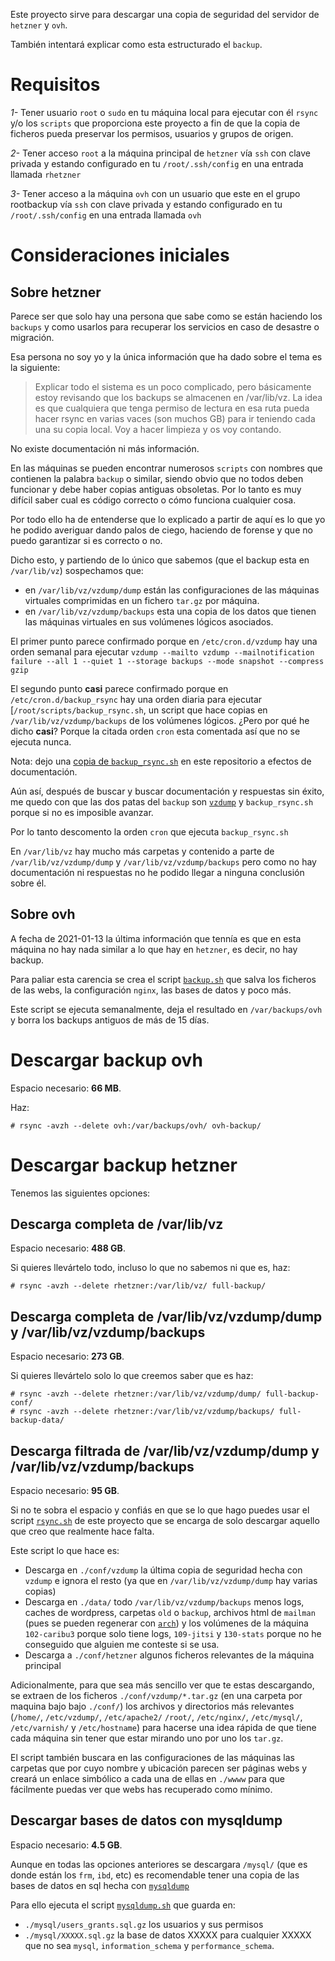 Este proyecto sirve para descargar una copia de seguridad
del servidor de `hetzner` y `ovh`.

También intentará explicar como esta estructurado el `backup`.

# Requisitos

*1-* Tener usuario `root` o `sudo` en tu máquina local para
ejecutar con él `rsync` y/o los `scripts` que proporciona este proyecto
a fin de que la copia de ficheros pueda preservar los permisos,
usuarios y grupos de origen.

*2-* Tener acceso `root` a la máquina principal de `hetzner`
vía `ssh` con clave privada y estando
configurado en tu `/root/.ssh/config` en una entrada llamada `rhetzner`

*3-* Tener acceso a la máquina `ovh` con un usuario que este en
el grupo rootbackup vía `ssh` con clave privada y estando
configurado en tu `/root/.ssh/config` en una entrada llamada `ovh`

# Consideraciones iniciales

## Sobre hetzner

Parece ser que solo hay una persona que sabe como se están
haciendo los `backups` y como usarlos para recuperar los servicios
en caso de desastre o migración.

Esa persona no soy yo y la única información que ha dado sobre el tema
es la siguiente:

> Explicar todo el sistema es un poco complicado, pero básicamente estoy revisando que los backups se almacenen en /var/lib/vz. La idea es que cualquiera que tenga permiso de lectura en esa ruta pueda hacer rsync en varias vaces (son muchos GB) para ir teniendo cada una su copia local. Voy a hacer limpieza y os voy contando.

No existe documentación ni más información.

En las máquinas se pueden
encontrar numerosos `scripts` con nombres que contienen la palabra
`backup` o similar, siendo obvio que no todos deben funcionar
y debe haber copias antiguas obsoletas. Por lo tanto es
muy difícil saber cual es código correcto o cómo funciona cualquier cosa.

Por todo ello ha de entenderse que lo explicado a partir de aquí
es lo que yo he podido averiguar dando palos de ciego, haciendo de forense
y que no puedo garantizar si es correcto o no.

Dicho esto, y partiendo de lo único que sabemos (que el backup esta en `/var/lib/vz`)
sospechamos que:

* en `/var/lib/vz/vzdump/dump` están las configuraciones de las máquinas virtuales comprimidas
en un fichero `tar.gz` por máquina.
* en `/var/lib/vz/vzdump/backups` esta una copia de los datos que tienen las máquinas
virtuales en sus volúmenes lógicos asociados.

El primer punto parece confirmado porque en `/etc/cron.d/vzdump` hay
una orden semanal para ejecutar `vzdump --mailto vzdump --mailnotification failure --all 1 --quiet 1 --storage backups --mode snapshot --compress gzip`

El segundo punto **casi** parece confirmado porque en `/etc/cron.d/backup_rsync`
hay una orden diaria para ejecutar [`/root/scripts/backup_rsync.sh`, un script
que hace copias en `/var/lib/vz/vzdump/backups` de los volúmenes lógicos.
¿Pero por qué he dicho **casi**? Porque la citada orden `cron` esta comentada
así que no se ejecuta nunca.

Nota: dejo una [copia de `backup_rsync.sh`](/servers/hetzner/backup_rsync.sh)
en este repositorio a efectos de documentación.

Aún así, después de buscar y buscar documentación y respuestas sin éxito,
me quedo con que las dos patas del `backup` son [`vzdump`](https://pve.proxmox.com/pve-docs/vzdump.1.html)
y `backup_rsync.sh` porque si no es imposible avanzar.

Por lo tanto descomento la orden `cron` que ejecuta `backup_rsync.sh`

En `/var/lib/vz` hay mucho más carpetas y contenido a parte de
`/var/lib/vz/vzdump/dump` y `/var/lib/vz/vzdump/backups` pero como
no hay documentación ni respuestas no he podido llegar a ninguna conclusión
sobre él.

## Sobre ovh

A fecha de 2021-01-13 la última información que tennía
es que en esta máquina no hay nada similar a lo que hay en `hetzner`,
es decir, no hay backup.

Para paliar esta carencia se crea el script [`backup.sh`](/servers/ovh/backup.sh)
que salva los ficheros de las webs, la configuración `nginx`, las bases de datos
y poco más.

Este script se ejecuta semanalmente, deja el resultado en `/var/backups/ovh`
y borra los backups antiguos de más de 15 días.

# Descargar backup ovh

Espacio necesario: **66 MB**.

Haz:

```console
# rsync -avzh --delete ovh:/var/backups/ovh/ ovh-backup/
```

# Descargar backup hetzner

Tenemos las siguientes opciones:

## Descarga completa de /var/lib/vz

Espacio necesario: **488 GB**.

Si quieres llevártelo todo, incluso lo que no sabemos ni que es, haz:

```console
# rsync -avzh --delete rhetzner:/var/lib/vz/ full-backup/
```

## Descarga completa de /var/lib/vz/vzdump/dump y /var/lib/vz/vzdump/backups

Espacio necesario: **273 GB**.

Si quieres llevártelo solo lo que creemos saber que es haz:

```console
# rsync -avzh --delete rhetzner:/var/lib/vz/vzdump/dump/ full-backup-conf/
# rsync -avzh --delete rhetzner:/var/lib/vz/vzdump/backups/ full-backup-data/
```

## Descarga filtrada de /var/lib/vz/vzdump/dump y /var/lib/vz/vzdump/backups

Espacio necesario: **95 GB**.

Si no te sobra el espacio y confiás en que se lo que hago puedes usar el
script [`rsync.sh`](/rsync.sh) de este proyecto que se encarga de solo descargar
aquello que creo que realmente hace falta.

Este script lo que hace es:

* Descarga en `./conf/vzdump` la última copia de seguridad hecha con `vzdump`
e ignora el resto (ya que en `/var/lib/vz/vzdump/dump` hay varias copias)
* Descarga en `./data/` todo `/var/lib/vz/vzdump/backups` menos logs, caches
de wordpress, carpetas `old` o `backup`, archivos html de `mailman`
(pues se pueden regenerar con [`arch`](https://wiki.list.org/DOC/4.09%20Summary%20of%20the%20mailman%20bin%20commands)) y los volúmenes
de la máquina `102-caribu3` porque solo tiene logs,
`109-jitsi` y `130-stats` porque no he conseguido que alguien me
conteste si se usa.
* Descarga a `./conf/hetzner` algunos ficheros relevantes de la máquina principal

Adicionalmente, para que sea más sencillo ver que te estas descargando,
se extraen de los ficheros `./conf/vzdump/*.tar.gz`
(en una carpeta por maquina bajo bajo `./conf/`)
los archivos y directorios más relevantes
(`/home/`, `/etc/vzdump/`, `/etc/apache2/` `/root/`, `/etc/nginx/`, `/etc/mysql/`, `/etc/varnish/` y `/etc/hostname`) para hacerse una idea rápida de que tiene cada
máquina sin tener que estar mirando uno por uno los `tar.gz`.

El script también buscara en las configuraciones de las máquinas
las carpetas que por cuyo nombre y ubicación parecen ser
páginas webs y creará un enlace simbólico a cada una de ellas
en `./wwww` para que fácilmente puedas ver que webs has recuperado
como mínimo.

## Descargar bases de datos con mysqldump

Espacio necesario: **4.5 GB**.

Aunque en todas las opciones anteriores se descargara `/mysql/`
(que es donde están los `frm`, `ibd`, etc) es recomendable
tener una copia de las bases de datos en sql
hecha con [`mysqldump`](https://mariadb.com/kb/en/mysqldump/)

Para ello ejecuta el script [`mysqldump.sh`](/mysqldump.sh) que
guarda en:

* `./mysql/users_grants.sql.gz` los usuarios y sus permisos
* `./mysql/XXXXX.sql.gz` la base de datos XXXXX para cualquier
XXXXX que no sea `mysql`,  `information_schema` y `performance_schema`.
